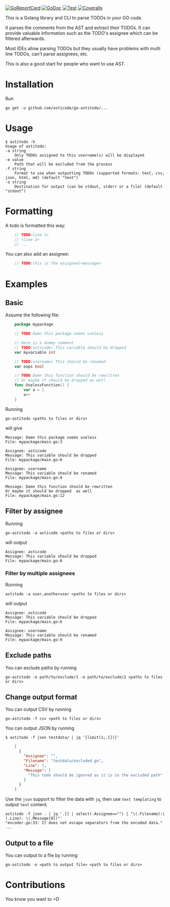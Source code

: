 [![GoReportCard](http://goreportcard.com/badge/github.com/asticode/go-astitodo)](http://goreportcard.com/report/github.com/asticode/go-astitodo)
[![GoDoc](https://godoc.org/github.com/asticode/go-astitodo?status.svg)](https://godoc.org/github.com/asticode/go-astitodo)
[![Test](https://github.com/asticode/go-astitodo/actions/workflows/test.yml/badge.svg)](https://github.com/asticode/go-astitodo/actions/workflows/test.yml)
[![Coveralls](https://coveralls.io/repos/github/asticode/go-astitodo/badge.svg?branch=master)](https://coveralls.io/github/asticode/go-astitodo)

This is a Golang library and CLI to parse TODOs in your GO code.

It parses the comments from the AST and extract their TODOs. It can provide valuable information such as the TODO's assignee which can be filtered afterwards.

Most IDEs allow parsing TODOs but they usually have problems with multi line TODOs, can't parse assignees, etc.

This is also a good start for people who want to use AST.

# Installation

Run

    go get -u github.com/asticode/go-astitodo/...

# Usage

    $ astitodo -h
    Usage of astitodo:
    -a string
        Only TODOs assigned to this username(s) will be displayed
    -e value
        Path that will be excluded from the process
    -f string
        Format to use when outputting TODOs (supported formats: text, csv, json, html, md) (default "text")
    -o string
        Destination for output (can be stdout, stderr or a file) (default "stdout")

# Formatting

A todo is formatted this way:

```go
    // TODO<line 1>
    // <line 2>
    // ...
```

You can also add an assignee:

```go
    // TODO(this is the assignee)<message>
```

# Examples
## Basic

Assume the following file:

```go
    package mypackage

    // TODO Damn this package seems useless

    // Here is a dummy comment
    // TODO(asticode) This variable should be dropped
    var myvariable int

    // TODO(username) This should be renamed
    var oops bool

    // TODO Damn this function should be rewritten
    // Or maybe it should be dropped as well
    func UselessFunction() {
    	var a = 1
    	a++
    }
```

Running

    go-astitodo <paths to files or dirs>

will give

    Message: Damn this package seems useless
    File: mypackage/main.go:3

    Assignee: asticode
    Message: This variable should be dropped
    File: mypackage/main.go:6

    Assignee: username
    Message: This variable should be renamed
    File: mypackage/main.go:9

    Message: Damn this function should be rewritten
    Or maybe it should be dropped  as well
    File: mypackage/main.go:12

## Filter by assignee

Running

    go-astitodo -a asticode <paths to files or dirs>

will output

    Assignee: asticode
    Message: This variable should be dropped
    File: mypackage/main.go:6

### Filter by multiple assignees

Running

    astitodo -a user,anotheruser <paths to files or dirs>

will output

    Assignee: asticode
    Message: This variable should be dropped
    File: mypackage/main.go:6

    Assignee: username
    Message: This variable should be renamed
    File: mypackage/main.go:9

## Exclude paths

You can exclude paths by running

    go-astitodo -e path/to/exclude/1 -e path/to/exclude/2 <paths to files or dirs>

## Change output format

You can output CSV by running

    go-astitodo -f csv <path to files or dirs>

You can output JSON by running

    $ astitodo -f json testdata/ | jq '[limit(1;.[])]'

```json
    [
      {
        "Assignee": "",
        "Filename": "testdata/excluded.go",
        "Line": 3,
        "Message": [
          "This todo should be ignored as it is in the excluded path"
        ]
      }
    ]
```

Use the `json` support to filter the data with `jq`, then use `text templating` to output `text` content.

    astitodo -f json . | jq '.[] | select(.Assignee=="") | "\(.Filename):\(.Line): \(.Message[0])"'
    "encoder.go:33: It does not escape separators from the encoded data."
    ...


## Output to a file

You can output to a file by running

    go-astitodo -o <path to output file> <path to files or dirs>

# Contributions

You know you want to =D
